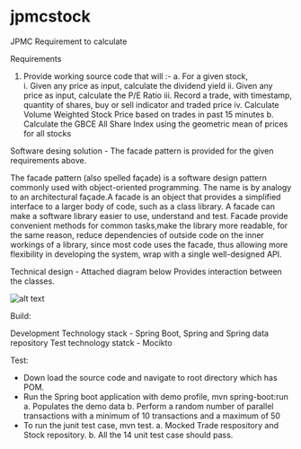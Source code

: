 # jpmcstock
JPMC Requirement to calculate 

Requirements 
1. Provide working source code that will :- 
a.	For a given stock,  
i.	Given any price as input, calculate the dividend yield 
ii.	Given any price as input,  calculate the P/E Ratio 
iii.	Record a trade, with timestamp, quantity of shares, buy or sell indicator and traded price 
iv.	Calculate Volume Weighted Stock Price based on trades in past 15 minutes 
b.	Calculate the GBCE All Share Index using the geometric mean of prices for all stocks 

Software desing solution - The facade pattern is provided for the given requirements above.

The facade pattern (also spelled façade) is a software design pattern commonly used with object-oriented programming. 
The name is by analogy to an architectural façade.A facade is an object that provides a simplified interface to a larger body of code, such as a class library. A facade can
make a software library easier to use, understand and test.
Facade provide convenient methods for common tasks,make the library more readable, for the same reason,
reduce dependencies of outside code on the inner workings of a library, since most code uses the facade, thus allowing more flexibility in developing the system,
wrap with a single well-designed API.


Technical design - Attached diagram below Provides interaction between the classes.

![alt text](https://cloud.githubusercontent.com/assets/28501639/25779994/75a86962-3318-11e7-9b8f-79ed023bbcbf.jpg)


Build:

Development Technology stack - Spring Boot, Spring and Spring data repository
Test technology statck - Mocikto

Test:

- Down load the source code and navigate to root directory which has POM.
- Run the Spring boot application with demo profile, mvn spring-boot:run 
  a. Populates the demo data
  b. Perform a random number of parallel transactions with a minimum of 10 transactions 
     and a maximum of 50
- To run the junit test case, mvn test.
  a. Mocked Trade respository and Stock repository.
  b. All the 14 unit test case should pass.
  


